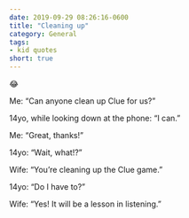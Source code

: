 ```yaml
---
date: 2019-09-29 08:26:16-0600
title: "Cleaning up"
category: General
tags:
- kid quotes
short: true
---
```


😂

Me: “Can anyone clean up Clue for us?”

14yo, while looking down at the phone: “I can.”

Me: “Great, thanks!”

14yo: “Wait, what!?”

Wife: “You’re cleaning up the Clue game.”

14yo: “Do I have to?”

Wife: “Yes! It will be a lesson in listening.”
